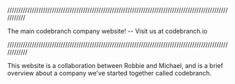 
///////////////////////////////////////////////////////////////////////////////////////////////////////////

The main codebranch company website! -- Visit us at codebranch.io

////////////////////////////////////////////////////////////////////////////////////////////////////////////

This website is a collaboration between Robbie and Michael, 
and is a brief overview about a company we've started together
called codebranch.
